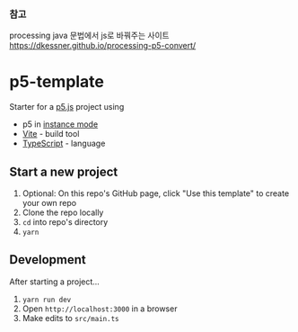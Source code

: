 ### 참고
processing java 문법에서 js로 바꿔주는 사이트
https://dkessner.github.io/processing-p5-convert/


# p5-template

Starter for a [p5.js](https://p5js.org/) project using

- p5 in [instance mode](https://p5js.org/examples/instance-mode-instantiation.html)
- [Vite](https://vitejs.dev/) - build tool
- [TypeScript](https://www.typescriptlang.org/) - language

## Start a new project

1. Optional: On this repo's GitHub page, click "Use this template" to create your own repo
2. Clone the repo locally
3. `cd` into repo's directory
4. `yarn`

## Development

After starting a project...

1. `yarn run dev`
2. Open `http://localhost:3000` in a browser
2. Make edits to `src/main.ts`
